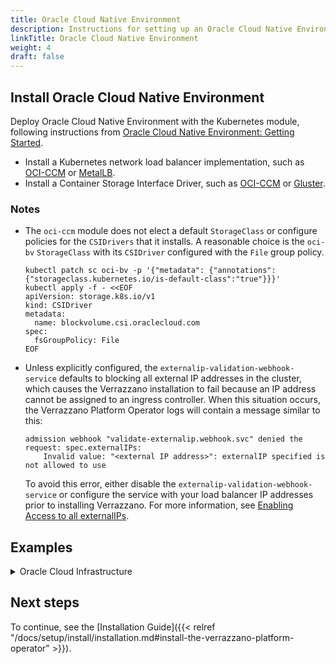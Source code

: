 ```yaml
---
title: Oracle Cloud Native Environment
description: Instructions for setting up an Oracle Cloud Native Environment cluster for Verrazzano
linkTitle: Oracle Cloud Native Environment
weight: 4
draft: false
---
```



## Install Oracle Cloud Native Environment
Deploy Oracle Cloud Native Environment with the Kubernetes module, following instructions from [Oracle Cloud Native Environment: Getting Started](https://docs.oracle.com/en/operating-systems/olcne/1.5/start/).
* Install a Kubernetes network load balancer implementation, such as [OCI-CCM](https://docs.oracle.com/en/operating-systems/olcne/1.5/lb/oci.html#oci) or [MetalLB](https://docs.oracle.com/en/operating-systems/olcne/1.5/lb/metallb.html#metallb).
* Install a Container Storage Interface Driver, such as [OCI-CCM](https://docs.oracle.com/en/operating-systems/olcne/1.5/storage/oci.html#oci) or [Gluster](https://docs.oracle.com/en/operating-systems/olcne/1.5/storage/gluster.html#gluster).

### Notes

- The `oci-ccm` module does not elect a default `StorageClass` or configure policies for the `CSIDrivers` that it installs.  A
reasonable choice is the `oci-bv` `StorageClass` with its `CSIDriver` configured with the `File` group policy.

    ```
    kubectl patch sc oci-bv -p '{"metadata": {"annotations":{"storageclass.kubernetes.io/is-default-class":"true"}}}'
    kubectl apply -f - <<EOF
    apiVersion: storage.k8s.io/v1
    kind: CSIDriver
    metadata:
      name: blockvolume.csi.oraclecloud.com
    spec:
      fsGroupPolicy: File
    EOF
    ```

- Unless explicitly configured, the `externalip-validation-webhook-service` defaults to blocking all external IP addresses in the cluster, which causes the
Verrazzano installation to fail because an IP address cannot be assigned to an ingress controller. When this situation occurs, the Verrazzano Platform Operator logs
will contain a message similar to this:

    ```
    admission webhook "validate-externalip.webhook.svc" denied the request: spec.externalIPs:
        Invalid value: "<external IP address>": externalIP specified is not allowed to use
    ```

   To avoid this error, either disable the `externalip-validation-webhook-service` or configure the service with your load balancer IP addresses prior to installing Verrazzano.
   For more information, see [Enabling Access to all externalIPs](https://docs.oracle.com/en/operating-systems/olcne/1.5/orchestration/external-ips.html#ext-ip-disable).

## Examples
<details>
<summary>Oracle Cloud Infrastructure</summary>
The following is an example of Oracle Cloud Infrastructure that can be used to evaluate Verrazzano installed on Oracle Cloud Native Environment.
If other environments are used, the capacity and configuration should be similar.

You can use the VCN Wizard of the Oracle Cloud Infrastructure Console to automatically create most of the described network infrastructure.
Additional security lists and rules, as detailed in the following sections, need to be added manually.
All Classless Inter-Domain Routing (CIDR) values provided are examples and can be customized as required.

### Virtual Cloud Network (for example, CIDR 10.0.0.0/16)
**Public Subnet for Load Balancer (for example, CIDR 10.0.0.0/24)**

Security List / Ingress Rules

| Stateless | Destination | Protocol | Source Ports | Destination Ports | Type & Code | Description |
|-----------|-------------|----------|--------------|-------------------|-------------|-------------|
| No       | `0.0.0.0/0`  | ICMP    |               |                   | 3, 4      | ICMP errors        |
| No       | `10.0.0.0/16`| ICMP    |               |                   | 3         | ICMP errors        |
| No       | `0.0.0.0/0`  | TCP     | All           | 22                |           | SSH                |
| No       | `0.0.0.0/0`  | TCP     | All           | 443               |           | HTTPS load balancer |


Security List / Egress Rules

|Stateless| Destination| Protocol| Source Ports| Destination Ports |Type & Code| Description        |
|---------|-----------|--------|------------|-------------------|-----------|-------------------|
|No       |`10.0.1.0/24`|TCP     |All         | 22                |           |SSH                |
|No       |`10.0.1.0/24`|TCP     |All         | 31443             |           |HTTPS load balancer|
|No       |`10.0.1.0/24`|TCP     |All         | 32443             |           |HTTPS load balancer|

**Private Subnet for Kubernetes Cluster (for example, CIDR 10.0.1.0/24)**

Security List / Ingress Rules

|Stateless| Destination   | Protocol | Source Ports | Destination Ports | Type & Code |Description          |
|---------|---------------|----------|--------------|-------------------|------------|---------------------|
|No       | `0.0.0.0/0`   | ICMP     |              |                   | 3, 4       |ICMP errors          |
|No       | `10.0.0.0/16` | ICMP     |              |                   | 3          |ICMP errors          |
|No       | `10.0.0.0/16` | TCP      | All          | 22                |            |SSH                  |
|No       | `10.0.0.0/24` | TCP      | All          | 31443             |            |HTTPS load balancer  |
|No       | `10.0.0.0/24` | TCP      | All          | 32443             |            |HTTPS load balancer  |
|No       | `10.0.1.0/24` | TCP      | All          | 2379-2380         |            |Kubernetes etcd      |
|No       | `10.0.1.0/24` | TCP      | All          | 6443              |            |Kubernetes API Server|
|No       | `10.0.1.0/24` | TCP      | All          | 6446              |            |MySQL                |
|No       | `10.0.1.0/24` | TCP      | All          | 8090-8091         |            |Oracle Cloud Native Environment Platform Agent |
|No       | `10.0.1.0/24` | UDP      | All          | 8472              |            |Flannel              |
|No       | `10.0.1.0/24` | TCP      | All          | 10250-10255       |            |Kubernetes Kublet    |

Security List / Egress Rules

|Stateless| Destination   |Protocol|Source Ports|Destination Ports|Type and Code|Description       |
|---------|---------------|--------|------------|-----------------|-------------|------------------|
|No       | `10.0.0.0/16` |TCP     |            |                 |             |All egress traffic|

**DHCP Options**

|DNS Type                 |
|-------------------------|
|Internet and VCN Resolver|

**Route Tables**

Public Subnet Route Table Rules

|Destination|Target          |
|-----------|----------------|
|`0.0.0.0/0`  |Internet Gateway|

Private Subnet Route Table Rules

| Destination     | Target         |
|----------------|---------------|
| `0.0.0.0/0`     | NAT Gateway    |
| All Oracle Cloud Infrastructure Services| Service Gateway|

### Compute Instances

The following compute resources adhere to the guidelines provided in [Oracle Cloud Native Environment: Getting Started](https://docs.oracle.com/en/operating-systems/olcne/).
The attributes indicated (for example, Subnet, RAM, Shape, and Image) are recommendations that have been tested.
Other values can be used if required.

| Role                          | Subnet  | Suggested RAM | Compatible VM Shape | Compatible VM Image |
|-------------------------------|---------|---------------|---------------------|---------------------|
| SSH Jump Host                 | Public  | 8GB           | VM.Standard3.Flex    | Oracle Linux 7.9    |
| Oracle Cloud Native Environment Operator Host           | Private | 16GB          | VM.Standard3.Flex    | Oracle Linux 7.9    |
| Kubernetes Control Plane Node | Private | 32GB          | VM.Standard3.Flex    | Oracle Linux 7.9    |
| Kubernetes Worker Node 1      | Private | 32GB          | VM.Standard3.Flex    | Oracle Linux 7.9    |
| Kubernetes Worker Node 2      | Private | 32GB          | VM.Standard3.Flex    | Oracle Linux 7.9    |
| Kubernetes Worker Node 3      | Private | 32GB          | VM.Standard3.Flex    | Oracle Linux 7.9    |
</details>

## Next steps

To continue, see the [Installation Guide]({{< relref "/docs/setup/install/installation.md#install-the-verrazzano-platform-operator" >}}).
